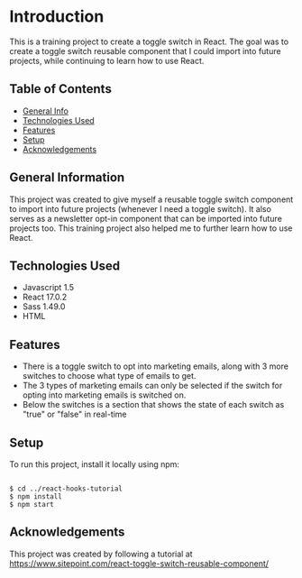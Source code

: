 # Introduction
This is a training project to create a toggle switch in React. The goal was to create a toggle switch reusable component that I could import into future projects, while continuing to learn how to use React.


## Table of Contents
* [General Info](#general-information)
* [Technologies Used](#technologies-used)
* [Features](#features)
* [Setup](#setup)
* [Acknowledgements](#acknowledgements)


## General Information
This project was created to give myself a reusable toggle switch component to import into future projects (whenever I need a toggle switch). It also serves as a newsletter opt-in component that can be imported into future projects too. This training project also helped me to further learn how to use React.

## Technologies Used
* Javascript 1.5
* React 17.0.2
* Sass 1.49.0
* HTML


## Features
* There is a toggle switch to opt into marketing emails, along with 3 more switches to choose what type of emails to get.
* The 3 types of marketing emails can only be selected if the switch for opting into marketing emails is switched on.
* Below the switches is a section that shows the state of each switch as "true" or "false" in real-time


## Setup
To run this project, install it locally using npm:

~~~

$ cd ../react-hooks-tutorial
$ npm install
$ npm start

~~~

## Acknowledgements
This project was created by following a tutorial at https://www.sitepoint.com/react-toggle-switch-reusable-component/
